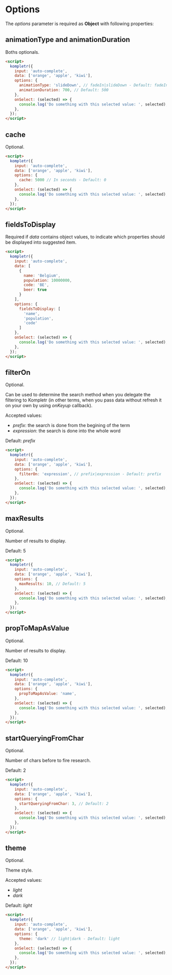 

# Options

The *options* parameter is required as **Object** with following properties:

## animationType and animationDuration

Boths optionals.

```html
<script>
  kompletr({
    input: 'auto-complete',
    data: ['orange', 'apple', 'kiwi'],
    options: {
      animationType: 'slideDown', // fadeIn|slideDown - Default: fadeIn
      animationDuration: 700, // Default: 500
    },
    onSelect: (selected) => {
      console.log('Do something with this selected value: ', selected);
    },
  });
</script>
```

## cache

Optional.

```html
<script>
  kompletr({
    input: 'auto-complete',
    data: ['orange', 'apple', 'kiwi'],
    options: {
      cache: 5000 // In seconds - Default: 0
    },
    onSelect: (selected) => {
      console.log('Do something with this selected value: ', selected);
    },
  });
</script>
```

## fieldsToDisplay

Required if *data* contains object values, to indicate which properties should be displayed into suggested item.

```html
<script>
  kompletr({
    input: 'auto-complete',
    data: [
      {
        name: 'Belgium',
        population: 10000000,
        code: 'BE',
        beer: true
      }
    ],
    options: {
      fieldsToDisplay: [
        'name',
        'population',
        'code'
      ]
    },
    onSelect: (selected) => {
      console.log('Do something with this selected value: ', selected);
    },
  });
</script>
```
    
## filterOn

Optional.

Can be used to determine the search method when you delegate the filtering to Kompletr (in other terms, when you pass data without refresh it on your own by using *onKeyup* callback).

Accepted values:

- *prefix*: the search is done from the begining of the term
- *expression*: the search is done into the whole word

Default: *prefix*

```html
<script>
  kompletr({
    input: 'auto-complete',
    data: ['orange', 'apple', 'kiwi'],
    options: {
      filterOn: 'expression', // prefix|expression - Default: prefix
    },
    onSelect: (selected) => {
      console.log('Do something with this selected value: ', selected);
    },
  });
</script>
```

## maxResults

Optional.

Number of results to display.

Default: 5

```html
<script>
  kompletr({
    input: 'auto-complete',
    data: ['orange', 'apple', 'kiwi'],
    options: {
      maxResults: 10, // Default: 5
    },
    onSelect: (selected) => {
      console.log('Do something with this selected value: ', selected);
    },
  });
</script>
```

## propToMapAsValue

Optional.

Number of results to display.

Default: 10

```html
<script>
  kompletr({
    input: 'auto-complete',
    data: ['orange', 'apple', 'kiwi'],
    options: {
      propToMapAsValue: 'name',
    },
    onSelect: (selected) => {
      console.log('Do something with this selected value: ', selected);
    },
  });
</script>
```

## startQueryingFromChar

Optional.

Number of chars before to fire research.

Default: 2

```html
<script>
  kompletr({
    input: 'auto-complete',
    data: ['orange', 'apple', 'kiwi'],
    options: {
      startQueryingFromChar: 3, // Default: 2
    },
    onSelect: (selected) => {
      console.log('Do something with this selected value: ', selected);
    },
  });
</script>
```

## theme

Optional.

Theme style.

Accepted values:

- *light*
- *dark*

Default: *light*

```html
<script>
  kompletr({
    input: 'auto-complete',
    data: ['orange', 'apple', 'kiwi'],
    options: {
      theme: 'dark' // light|dark - Default: light
    },
    onSelect: (selected) => {
      console.log('Do something with this selected value: ', selected);
    },
  });
</script>
```